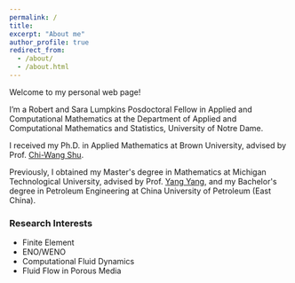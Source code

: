 ```yaml
---
permalink: /
title: 
excerpt: "About me"
author_profile: true
redirect_from: 
  - /about/
  - /about.html
---
```


Welcome to my personal web page!

I’m a Robert and Sara Lumpkins Posdoctoral Fellow in Applied and Computational Mathematics at the Department of Applied and Computational Mathematics and Statistics, University of Notre Dame. 

I received my Ph.D. in Applied Mathematics at Brown University, advised by Prof. <a href="https://www.dam.brown.edu/people/shu/">Chi-Wang Shu</a>.

Previously, I obtained my Master's degree in Mathematics at Michigan Technological University, advised by Prof. <a href="https://pages.mtu.edu/~yyang7/">Yang Yang</a>, and my Bachelor's degree in Petroleum Engineering at China University of Petroleum (East China).

### Research Interests

* Finite Element 
* ENO/WENO
* Computational Fluid Dynamics
* Fluid Flow in Porous Media

